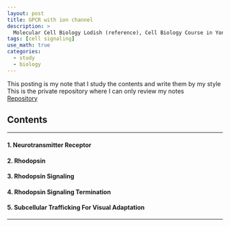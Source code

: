 ```yaml
---
layout: post
title: GPCR with ion channel
description: >
  Molecular Cell Biology Lodish (reference), Cell Biology Course in Yonsei (reference)
tags: [cell signaling]
use_math: true
categories:
  - study
  - biology
---
```

This posting is my note that I study the contents and write them by my style <br>
This is the private repository where I can only review my notes<br>
[Repository](https://github.com/hyun-jin891/hidden-post-hyunjin891-github-blog/blob/master/_posts/study/biology/2022-10-02-basic-cell-signaling.md)

## Contents
------
#### 1. Neurotransmitter Receptor
#### 2. Rhodopsin
#### 3. Rhodopsin Signaling
#### 4. Rhodopsin Signaling Termination
#### 5. Subcellular Trafficking For Visual Adaptation
-----
